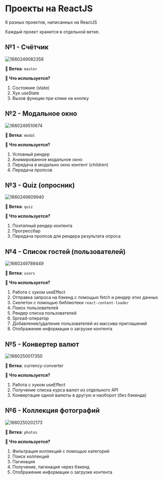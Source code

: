 # Проекты на ReactJS

6 разных проектов, написанных на ReactJS

Каждый проект хранится в отдельной ветке.

## №1 - Счётчик
![1660249082356](https://ibb.co/GWgNWJT)

**🌿 Ветка**: `master`

**👀 Что используется?**
1. Состояние (state)
2. Хук useState
3. Вызов функции при клике на кнопку

## №2 - Модальное окно
![1660249510674](https://user-images.githubusercontent.com/12086860/184235807-bfb5d74b-68dc-4903-8b15-e18f6427fcc2.png)

**🌿 Ветка**: `modal`

**👀 Что используется?**
1. Условный рендер
2. Анимированное модальное окно
3. Передача в модально окно контент (children)
4. Передача пропсов

## №3 - Quiz (опросник)
![1660249609940](https://user-images.githubusercontent.com/12086860/184236063-9f807f93-f6a4-4577-9a12-443ff1d3fd43.png)

**🌿 Ветка**: `quiz`

**👀 Что используется?**
1. Поэтапный рендер контента
2. Прогрессбар
3. Передача пропсов для рендера результата опроса

## №4 - Список гостей (пользователей)
![1660249789449](https://user-images.githubusercontent.com/12086860/184236601-2c8d94bf-105c-4b48-982c-65a6ed4f8c51.png)

**🌿 Ветка**: `users`

**👀 Что используется?**
1. Работа с хуком useEffect
2. Отправка запроса на бэкенд с помощью fetch и рендер этих данных
3. Скелетон с помощью библиотеки `react-content-loader`
4. Поиск пользователей
5. Рендер списка пользователей
6. Spread-оператор
7. Добавление/удаление пользователей из массива приглашений
8. Отображение информации о загрузке контента

## №5 - Конвертер валют
![1660250017350](https://user-images.githubusercontent.com/12086860/184237245-dd26fc7e-1b84-4490-b9cf-3d40a4ded550.png)

**🌿 Ветка**: currency-converter

**👀 Что используется?**
1. Работа с хуком useEffect
2. Получение списка курса валют из отдельного API 
3. Конвертация одной валюты в другую и наоборот (без бэкенда)

## №6 - Коллекция фотографий
![1660250202173](https://user-images.githubusercontent.com/12086860/184237707-4810b1d8-f20b-40cf-93ea-37d2051b87ba.png)


**🌿 Ветка**: `photos`

**👀 Что используется?**
1. Фильтрация коллекций с помощью категорий
2. Поиск коллекций
3. Пагинация
4. Получение, пагинация через бэкенд
5. Отображение информации о загрузке контента
